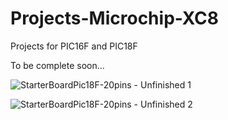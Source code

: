 # Projects-Microchip-XC8

Projects for PIC16F and PIC18F

To be complete soon...

![StarterBoardPic18F-20pins - Unfinished 1](https://github.com/user-attachments/assets/226a91b3-03d2-4e1e-9cc4-113f98bc78b6)

![StarterBoardPic18F-20pins - Unfinished 2](https://github.com/user-attachments/assets/e957e321-1d1a-4923-88d6-1305619e9b0d)
